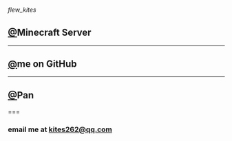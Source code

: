 ###### *flew_kites*

## [@](https://me.kites262.top/mc)Minecraft Server
---
## [@](https://github.com/kites262)me on GitHub
---
## [@](http://pan.kites262.top/)Pan
===
### email me at kites262@qq.com
